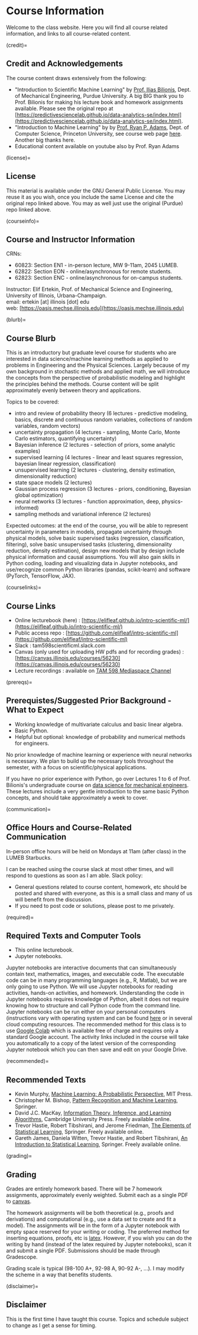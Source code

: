 # Course Information 

Welcome to the class website. Here you will find all course related information, and links to all course-related content. 

(credit)=
## Credit and Acknowledgements 

The course content draws extensively from the following: 

+ "Introduction to Scientific Machine Learning" by [Prof. Ilias Bilionis](https://engineering.purdue.edu/ME/People/ptProfile?resource_id=113500), Dept. of Mechanical Engineering, Purdue University. A big BIG thank you to Prof. Bilionis for making his lecture book and homework assignments available. Please see the original repo at [https://predictivesciencelab.github.io/data-analytics-se/index.html](https://predictivesciencelab.github.io/data-analytics-se/index.html).
+ "Introduction to Machine Learning" by by [Prof. Ryan P. Adams](https://www.cs.princeton.edu/~rpa/), Dept. of Computer Science, Princeton University, see course web page [here](https://www.cs.princeton.edu/courses/archive/spring19/cos324/). Another big thanks here. 
+ Educational content available on youtube also by Prof. Ryan Adams 

(license)=
## License 

This material is available under the GNU General Public License. You may reuse it as you wish, once you include the same License and cite the original repo linked above.  You may as well just use the original (Purdue) repo linked above.  

(courseinfo)=
## Course and Instructor Information 

CRNs:
+ 60823: Section EN1 - in-person lecture, MW 9-11am, 2045 LUMEB.
+ 62822: Section EON - online/asynchronous for remote students.
+ 62823: Section ENC - online/asynchronous for on-campus students. 

Instructor: Elif Ertekin, Prof. of Mechanical Science and Engineering, University of Illinois, Urbana-Champaign. <br>
email: ertekin [at] illinois [dot] edu <br>
web: [https://oasis.mechse.illinois.edu](https://oasis.mechse.illinois.edu) <br> 

(blurb)=
## Course Blurb  

This is an introductory but graduate level course for students who are interested in data science/machine learning methods as applied to problems in Engineering and the Physical Sciences.  Largely because of my own background in stochastic methods and applied math, we will introduce the concepts from the perspective of probabilistic modeling and highlight the principles behind the methods. Course content will be split approximately evenly between theory and applications. 

Topics to be covered: 
+ intro and review of probability theory (6 lectures - predictive modeling, basics, discrete and continuous random variables, collections of random variables, random vectors)
+ uncertainty propagation (4 lectures - sampling, Monte Carlo, Monte Carlo estimators, quantifying uncertainty)
+ Bayesian inference (2 lectures - selection of priors, some analytic examples)
+ supervised learning (4 lectures - linear and least squares regression, bayesian linear regression, classification)
+ unsupervised learning (2 lectures - clustering, density estimation, dimensionality reduction)
+ state space models (2 lectures)
+ Gaussian process regression (3 lectures - priors, conditioning, Bayesian global optimization)
+ neural networks (3 lectures - function approximation, deep, physics-informed)
+ sampling methods and variational inference (2 lectures) 

Expected outcomes: at the end of the course, you will be able to represent uncertainty in parameters in models, propagate uncertainty through physical models, solve basic supervised tasks (regression, classification, filtering), solve basic unsupervised tasks (clustering, dimensionality reduction, density estimation), design new models that by design include physical information and causal assumptions.  You will also gain skills in Python coding, loading and visualizing data in Jupyter notebooks, and use/recognize common Python libraries (pandas, scikit-learn) and software (PyTorch, TensorFlow, JAX).   

(courselinks)=
## Course Links 

+ Online lecturebook (here) :  [https://elifleaf.github.io/intro-scientific-ml/](https://elifleaf.github.io/intro-scientific-ml/) 
+ Public access repo : [https://github.com/elifleaf/intro-scientific-ml](https://github.com/elifleaf/intro-scientific-ml) 
+ Slack : tam598scientificml.slack.com 
+ Canvas (only used for uploading HW pdfs and for recording grades) : [https://canvas.illinois.edu/courses/56230](https://canvas.illinois.edu/courses/56230)
+ Lecture recordings : available on [TAM 598 Mediaspace Channel](https://mediaspace.illinois.edu/channel/channelid/368437232)

(prereqs)=
## Prerequistes/Suggested Prior Background - What to Expect 

+ Working knowledge of multivariate calculus and basic linear algebra.
+ Basic Python.
+ Helpful but optional: knowledge of probability and numerical methods for engineers.

No prior knowledge of machine learning or experience with neural networks is necessary. We plan to build up the necessary tools throughout the semester, with a focus on scientific/physical applications.

If you have no prior experience with Python, go over Lectures 1 to 6 of Prof. Bilionis's undergraduate course on [data science for mechanical engineers](https://purduemechanicalengineering.github.io/me-297-intro-to-data-science/index.html). These lectures include a very gentle introduction to the same basic Python concepts, and should take approximately a week to cover. 

(communication)=
## Office Hours and Course-Related Communication 

In-person office hours will be held on Mondays at 11am (after class) in the LUMEB Starbucks. 

I can be reached using the course slack at most other times, and will respond to questions as soon as I am able.  Slack policy: 
+ General questions related to course content, homework, etc should be posted and shared with everyone, as this is a small class and many of us will benefit from the discussion.
+ If you need to post code or solutions, please post to me privately. 

(required)=
## Required Texts and Computer Tools 

+ This online lecturebook.
+ Jupyter notebooks.

Jupyter notebooks are interactive documents that can simultaneously contain text, mathematics, images, and executable code. The executable code can be in many programming languages (e.g., R, Matlab), but we are only going to use Python. We will use Jupyter notebooks for reading activities, hands-on activities, and homework. Understanding the code in Jupyter notebooks requires knowledge of Python, albeit it does not require knowing how to structure and call Python code from the command line. Jupyter notebooks can be run either on your  personal computers (instructions vary with operating system and can be found [here](https://jupyter-notebook.readthedocs.io/en/stable/) or in several cloud computing resources. The recommended method for this class is to use [Google Colab](https://colab.research.google.com/notebooks/intro.ipynb) which is available free of charge and requires only a standard Google account. The activity links included in the course will take you automatically to a copy of the latest version of the corresponding Jupyter notebook which you can then save and edit on your Google Drive. 

(recommended)=
## Recommended Texts 

+ Kevin Murphy, [Machine Learning: A Probabilistic Perspective](https://probml.github.io/pml-book/), MIT Press.
+ Christopher M. Bishop, [Pattern Recognition and Machine Learning](https://www.amazon.com/Pattern-Recognition-Learning-Information-Statistics/dp/0387310738), Springer. 
+ David J.C. MacKay, [Information Theory, Inference, and Learning Algorithms](https://www.inference.org.uk/itprnn/book.html), Cambridge University Press. Freely available online.
+ Trevor Hastie, Robert Tibshirani, and Jerome Friedman, [The Elements of Statistical Learning](https://hastie.su.domains/ElemStatLearn/), Springer. Freely available online.
+ Gareth James, Daniela Witten, Trevor Hastie, and Robert Tibshirani, [An Introduction to Statistical Learning](https://www.statlearning.com/), Springer. Freely available online.

(grading)=
## Grading 

Grades are entirely homework based.  There will be 7 homework assignments, approximately evenly weighted. Submit each as a single PDF to [canvas](https://canvas.illinois.edu/courses/56230). 

The homework assignments will be both theoretical (e.g., proofs and derivations) and computational (e.g., use a data set to create and fit a model). The assignments will be in the form of a Jupyter notebook with empty space reserved for your writing or coding. The preferred method for inserting equations, proofs, etc is [latex](https://medium.com/%40saadsaeed85/a-primer-in-using-latex-in-jupyter-notebooks-ef23716cd103).  However, if you wish you can do the writing by hand (instead of the latex required by Jupyter notebooks), scan it and submit a single PDF. Submissions should be made through Gradescope.

Grading scale is typical (98-100 A+, 92-98 A, 90-92 A-, ...).  I may modify the scheme in a way that benefits students. 

(disclaimer)=
## Disclaimer 

This is the first time I have taught this course.  Topics and schedule subject to change as I get a sense for timing. 



